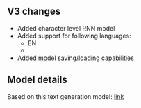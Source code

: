 ## V3 changes

* Added character level RNN model
* Added support for following languages:
    - EN
    - <MORE>
* Added model saving/loading capabilities

## Model details

Based on this text generation model: [link](https://machinelearningmastery.com/text-generation-lstm-recurrent-neural-networks-python-keras/)


